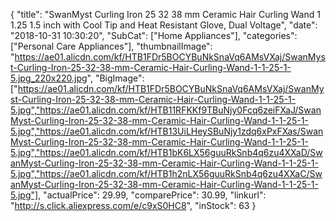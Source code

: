 {
	"title": "SwanMyst Curling Iron 25 32 38 mm Ceramic Hair Curling Wand 1 1.25 1.5 inch with Cool Tip and Heat Resistant Glove, Dual Voltage",
	"date": "2018-10-31 10:30:20",
	"SubCat": ["Home Appliances"],
	"categories": ["Personal Care Appliances"],
	"thumbnailImage": "https://ae01.alicdn.com/kf/HTB1FDr5BOCYBuNkSnaVq6AMsVXaj/SwanMyst-Curling-Iron-25-32-38-mm-Ceramic-Hair-Curling-Wand-1-1-25-1-5.jpg_220x220.jpg",
	"BigImage": ["https://ae01.alicdn.com/kf/HTB1FDr5BOCYBuNkSnaVq6AMsVXaj/SwanMyst-Curling-Iron-25-32-38-mm-Ceramic-Hair-Curling-Wand-1-1-25-1-5.jpg","https://ae01.alicdn.com/kf/HTB11RFKKf9TBuNjy0Fcq6zeiFXaJ/SwanMyst-Curling-Iron-25-32-38-mm-Ceramic-Hair-Curling-Wand-1-1-25-1-5.jpg","https://ae01.alicdn.com/kf/HTB13UiLHeySBuNjy1zdq6xPxFXas/SwanMyst-Curling-Iron-25-32-38-mm-Ceramic-Hair-Curling-Wand-1-1-25-1-5.jpg","https://ae01.alicdn.com/kf/HTB1bK6LX56guuRkSnb4q6zu4XXaD/SwanMyst-Curling-Iron-25-32-38-mm-Ceramic-Hair-Curling-Wand-1-1-25-1-5.jpg","https://ae01.alicdn.com/kf/HTB1h2nLX56guuRkSnb4q6zu4XXaC/SwanMyst-Curling-Iron-25-32-38-mm-Ceramic-Hair-Curling-Wand-1-1-25-1-5.jpg"],
	"actualPrice": 29.99,
	"comparePrice": 30.99,
	"linkurl": "http://s.click.aliexpress.com/e/c9xS0HC8",
	"inStock": 63
}
